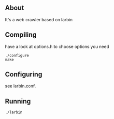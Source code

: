 ## About
It's a web crawler based on larbin

## Compiling
have a look at options.h to choose options you need
```
./configure
make
```

## Configuring
see larbin.conf. 

## Running
```
./larbin
```
